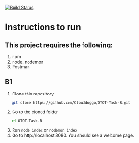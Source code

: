 [![Build Status](https://travis-ci.org/Clouddoggo/OTOT-Task-B.svg?branch=master)](https://travis-ci.org/Clouddoggo/OTOT-Task-B)

# Instructions to run

## This project requires the following:

1. npm
2. node, nodemon
3. Postman

## B1

1. Clone this repository

``` bash
   git clone https://github.com/Clouddoggo/OTOT-Task-B.git
```

2. Go to the cloned folder

``` bash
   cd OTOT-Task-B
```

3. Run `node index` or `nodemon index`
4. Go to http://localhost:8080. You should see a welcome page.
